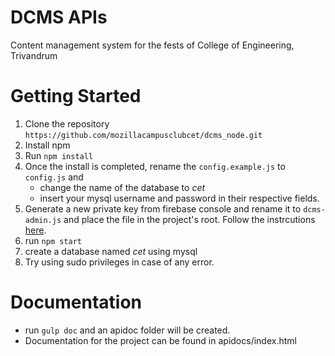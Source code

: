 # DCMS APIs
Content management system for the fests of College of Engineering, Trivandrum

# Getting Started
1. Clone the repository ```https://github.com/mozillacampusclubcet/dcms_node.git```
2. Install npm
3. Run ```npm install```
4. Once the install is completed, rename the ```config.example.js``` to ```config.js``` and 
    - change the name of the database to _cet_
    - insert your mysql username and password in their respective fields. 
5. Generate a new private key from firebase console and rename it to ```dcms-admin.js``` and place the file in the project's root. Follow the instrcutions [here](https://firebase.google.com/docs/admin/setup).
6. run ```npm start```
7. create a database named _cet_ using mysql
8. Try using sudo privileges in case of any error.

# Documentation
- run ```gulp doc``` and an apidoc folder will be created.
- Documentation for the project can be found in apidocs/index.html
